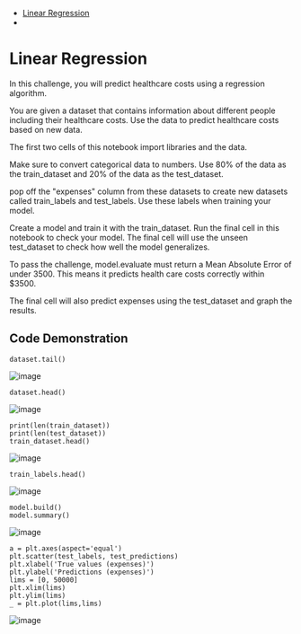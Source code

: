 
- [Linear Regression](#Linear-Regression)
-

# Linear Regression

In this challenge, you will predict healthcare costs using a regression algorithm.

You are given a dataset that contains information about different people including their healthcare costs. Use the data to predict healthcare costs based on new data.

The first two cells of this notebook import libraries and the data.

Make sure to convert categorical data to numbers. Use 80% of the data as the train_dataset and 20% of the data as the test_dataset.

pop off the "expenses" column from these datasets to create new datasets called train_labels and test_labels. Use these labels when training your model.

Create a model and train it with the train_dataset. Run the final cell in this notebook to check your model. The final cell will use the unseen test_dataset to check how well the model generalizes.

To pass the challenge, model.evaluate must return a Mean Absolute Error of under 3500. This means it predicts health care costs correctly within $3500.

The final cell will also predict expenses using the test_dataset and graph the results.




## Code Demonstration

```
dataset.tail()
```
![image](https://github.com/Henriquevv/machine-learning/assets/71598959/63254540-b438-48f4-9c02-22bcc9b53b5a)


```
dataset.head()
```
![image](https://github.com/Henriquevv/machine-learning/assets/71598959/7cd347a8-a4ca-47b7-81e6-d7d90e508c28)


```
print(len(train_dataset))
print(len(test_dataset))
train_dataset.head()
```
![image](https://github.com/Henriquevv/machine-learning/assets/71598959/b7e5ca9e-da52-49da-a450-037463bc1dbf)


```
train_labels.head()
```
![image](https://github.com/Henriquevv/machine-learning/assets/71598959/096c26a5-7c15-41df-b98f-a5e45d09303c)


```
model.build()
model.summary()
```
![image](https://github.com/Henriquevv/machine-learning/assets/71598959/fda193dc-0893-4805-908b-ecea89f3f545)


```
a = plt.axes(aspect='equal')
plt.scatter(test_labels, test_predictions)
plt.xlabel('True values (expenses)')
plt.ylabel('Predictions (expenses)')
lims = [0, 50000]
plt.xlim(lims)
plt.ylim(lims)
_ = plt.plot(lims,lims)
```
![image](https://github.com/Henriquevv/machine-learning/assets/71598959/9bb3ee4c-e25c-4e80-b991-6db477ffe7bc)
